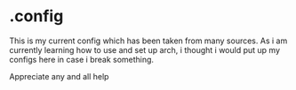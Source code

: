 # .config
This is my current config which has been taken from many sources.
As i am currently learning how to use and set up arch, i thought i would put up my configs here in case i break something. 

Appreciate any and all help
